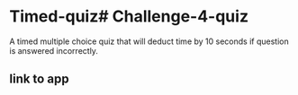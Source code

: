 # Timed-quiz# Challenge-4-quiz
A timed multiple choice quiz that will deduct time by 10 seconds if question is answered incorrectly.

## link to app
